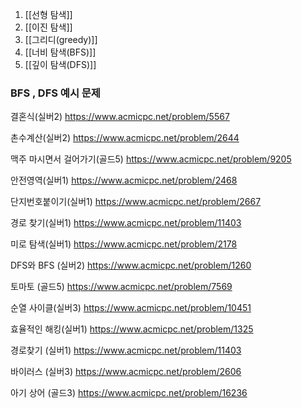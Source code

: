 1. [[선형 탐색]]
2. [[이진 탐색]]
3. [[그리디(greedy)]]
4. [[너비 탐색(BFS)]]
5. [[깊이 탐색(DFS)]]




### BFS , DFS 예시 문제


결혼식(실버2)
https://www.acmicpc.net/problem/5567

촌수계산(실버2)
https://www.acmicpc.net/problem/2644

맥주 마시면서 걸어가기(골드5)
https://www.acmicpc.net/problem/9205

안전영역(실버1)
https://www.acmicpc.net/problem/2468

단지번호붙이기(실버1)
https://www.acmicpc.net/problem/2667

경로 찾기(실버1)
https://www.acmicpc.net/problem/11403

미로 탐색(실버1)
https://www.acmicpc.net/problem/2178

DFS와 BFS (실버2)
https://www.acmicpc.net/problem/1260

토마토 (골드5)
https://www.acmicpc.net/problem/7569

순열 사이클(실버3)
https://www.acmicpc.net/problem/10451

효율적인 해킹(실버1)
https://www.acmicpc.net/problem/1325

경로찾기 (실버1)
https://www.acmicpc.net/problem/11403

바이러스 (실버3)
https://www.acmicpc.net/problem/2606

아기 상어 (골드3)
https://www.acmicpc.net/problem/16236